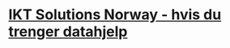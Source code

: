 <a href="http://www.iktnorway.com/">IKT Solutions Norway - hvis du trenger datahjelp</a>
====================